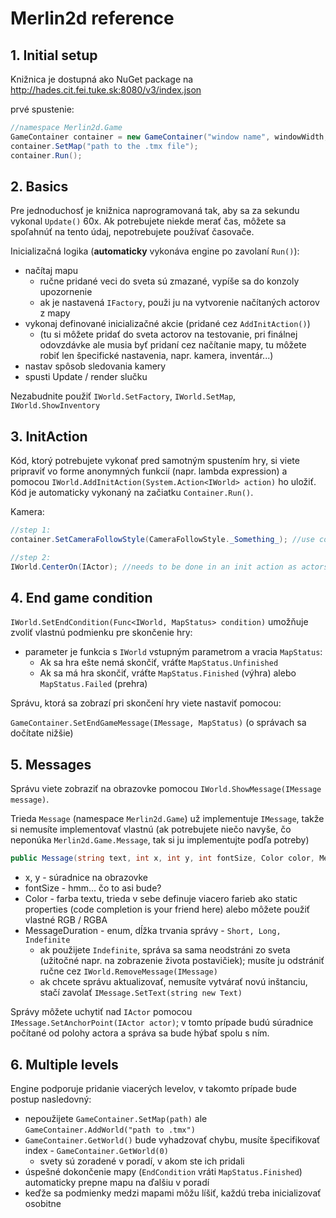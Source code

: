 # Merlin2d reference

## 1. Initial setup

Knižnica je dostupná ako NuGet package na <http://hades.cit.fei.tuke.sk:8080/v3/index.json>

prvé spustenie:

```csharp
//namespace Merlin2d.Game
GameContainer container = new GameContainer("window name", windowWidth, windowHeight);
container.SetMap("path to the .tmx file");
container.Run();
```

## 2. Basics

Pre jednoduchosť je knižnica naprogramovaná tak, aby sa za sekundu vykonal `Update()` 60x. Ak potrebujete niekde merať čas, môžete sa spoľahnúť na tento údaj, nepotrebujete používať časovače.

Inicializačná logika (__automaticky__ vykonáva engine po zavolaní `Run()`):

- načítaj mapu
  - ručne pridané veci do sveta sú zmazané, vypíše sa do konzoly upozornenie
  - ak je nastavená `IFactory`, použi ju na vytvorenie načítaných actorov z mapy
- vykonaj definované inicializačné akcie (pridané cez `AddInitAction()`)
  - (tu si môžete pridať do sveta actorov na testovanie, pri finálnej odovzdávke ale musia byť pridaní cez načítanie mapy, tu môžete robiť len špecifické nastavenia, napr. kamera, inventár...)
- nastav spôsob sledovania kamery
- spusti Update / render slučku

Nezabudnite použiť `IWorld.SetFactory`, `IWorld.SetMap`, `IWorld.ShowInventory`

## 3. InitAction

Kód, ktorý potrebujete vykonať pred samotným spustením hry, si viete pripraviť vo forme anonymných funkcií (napr. lambda expression) a pomocou `IWorld.AddInitAction(System.Action<IWorld> action)` ho uložiť. Kód je automaticky vykonaný na začiatku `Container.Run()`.

Kamera:

```csharp
//step 1:
container.SetCameraFollowStyle(CameraFollowStyle._Something_); //use code completion to see available options

//step 2:
IWorld.CenterOn(IActor); //needs to be done in an init action as actors are not available before (can be used when the game is already running to switch between multiple actors) 

```

## 4. End game condition

`IWorld.SetEndCondition(Func<IWorld, MapStatus> condition)` umožňuje zvoliť vlastnú podmienku pre skončenie hry:

- parameter je funkcia s `IWorld` vstupným parametrom a vracia `MapStatus`:
  - Ak sa hra ešte nemá skončiť, vráťte `MapStatus.Unfinished`
  - Ak sa má hra skončiť, vráťte `MapStatus.Finished` (výhra) alebo `MapStatus.Failed` (prehra)

Správu, ktorá sa zobrazí pri skončení hry viete nastaviť pomocou:

`GameContainer.SetEndGameMessage(IMessage, MapStatus)` (o správach sa dočítate nižšie)

## 5. Messages

Správu viete zobraziť na obrazovke pomocou `IWorld.ShowMessage(IMessage message)`.

Trieda `Message` (namespace `Merlin2d.Game`) už implementuje `IMessage`, takže si nemusíte implementovať vlastnú (ak potrebujete niečo navyše, čo neponúka `Merlin2d.Game.Message`, tak si ju implementujte podľa potreby)

```csharp
public Message(string text, int x, int y, int fontSize, Color color, MessageDuration messageDuration)
```

- x, y - súradnice na obrazovke
- fontSize - hmm... čo to asi bude?
- Color - farba textu, trieda v sebe definuje viacero farieb ako static properties (code completion is your friend here) alebo môžete použiť vlastné RGB / RGBA
- MessageDuration - enum, dĺžka trvania správy - `Short, Long, Indefinite`
  - ak použijete `Indefinite`, správa sa sama neodstráni zo sveta (užitočné napr. na zobrazenie života postavičiek); musíte ju odstrániť ručne cez `IWorld.RemoveMessage(IMessage)`
  - ak chcete správu aktualizovať, nemusíte vytvárať novú inštanciu, stačí zavolať `IMessage.SetText(string new Text)`

Správy môžete uchytiť nad `IActor` pomocou `IMessage.SetAnchorPoint(IActor actor)`; v tomto prípade budú súradnice počítané od polohy actora a správa sa bude hýbať spolu s ním.

## 6. Multiple levels

Engine podporuje pridanie viacerých levelov, v takomto prípade bude postup nasledovný:

- nepoužijete `GameContainer.SetMap(path)` ale `GameContainer.AddWorld("path to .tmx")`
- `GameContainer.GetWorld()` bude vyhadzovať chybu, musíte špecifikovať index - `GameContainer.GetWorld(0)`
  - svety sú zoradené v poradí, v akom ste ich pridali
- úspešné dokončenie mapy (`EndCondition` vráti `MapStatus.Finished`) automaticky prepne mapu na ďalšiu v poradí
- keďže sa podmienky medzi mapami môžu líšiť, každú treba inicializovať osobitne
